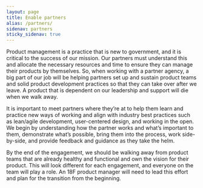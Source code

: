 ```yaml
---
layout: page
title: Enable partners
alias: /partners/
sidenav: partners
sticky_sidenav: true
---
```

Product management is a practice that is new to government, and it is critical to the success of our mission. Our partners must understand this and allocate the necessary resources and time to ensure they can manage their products by themselves. So, when working with a partner agency, a big part of our job will be helping partners set up and sustain product teams and solid product development practices so that they can take over after we leave. A product that is dependent on our leadership and support will die when we walk away.

It is important to meet partners where they’re at to help them learn and practice new ways of working and align with industry best practices such as lean/agile development, user-centered design, and working in the open. We begin by understanding how the partner works and what’s important to them, demonstrate what’s possible, bring them into the process, work side-by-side, and provide feedback and guidance as they take the helm.

By the end of the engagement, we should be walking away from product teams that are already healthy and functional and own the vision for their product. This will look different for each engagement, and everyone on the team will play a role. An 18F product manager will need to lead this effort and plan for the transition from the beginning.
